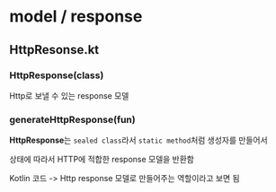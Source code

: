 # model / response


## HttpResonse.kt

### HttpResponse(class)

Http로 보낼 수 있는 response 모델

### generateHttpResponse(fun)

**HttpResponse**는 `sealed class`라서 `static method`처럼 생성자를 만들어서

상태에 따라서 HTTP에 적합한 response 모델을 반환함

Kotlin 코드 -> Http response 모델로 만들어주는 역할이라고 보면 됨